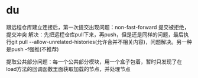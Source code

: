 # du
跟远程仓库建立连接后，第一次提交出现问题：non-fast-forward
    提交被拒绝，提交冲突
    解决：先把远程仓库pull下来，再push，但是还是同样的问题，最后执行git pull --allow-unrelated-histories(允许合并不相关内容)，问题解决。另一种是push -f强推(不推荐)

提取公共部分问题：每一个公共部分模块，用一个盒子包着，暂时只发现了在load方法的回调函数里面获取加载的节点，并处理节点

<!-- 

写详情页从数据库拿数据，返回了重复的结果，修改sql语句解决
php处理数据，返回json数据


使用gulp处理文件，connect开启服务，但是node没有php解析器，所有请求php的路径要绝对路径到Apache服务器去

 -->
